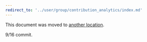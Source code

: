 ```yaml
---
redirect_to: '../user/group/contribution_analytics/index.md'
---
```


This document was moved to [another location](../user/group/contribution_analytics/index.md).

9/16 commit.

<!-- This redirect file can be deleted after February 1, 2021. -->
<!-- Before deletion, see: https://docs.gitlab.com/ee/development/documentation/#move-or-rename-a-page -->
